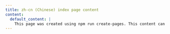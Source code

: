 ```yaml
---
title: zh-cn (Chinese) index page content
content:
  default_content: |
    This page was created using npm run create-pages. This content can be edited in resources/content/pages/index/index-en.md. The query can be updated in src/queries/IndexPage.js. The Netlify collection can be updated in netlify/collections/pages/index.js.
---    
```

